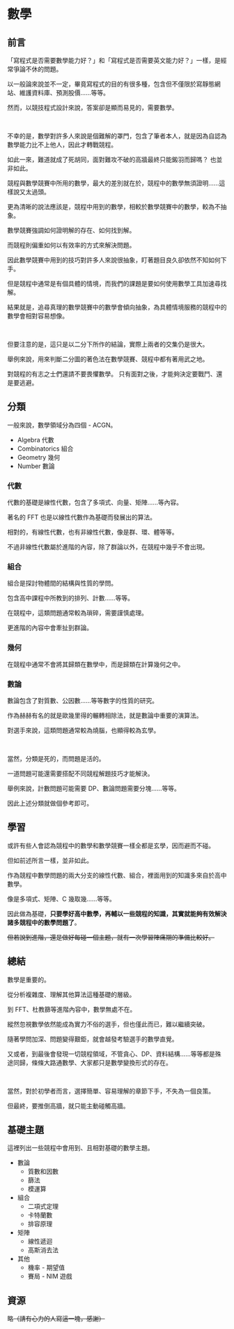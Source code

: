 # 數學

## 前言

「寫程式是否需要數學能力好？」和「寫程式是否需要英文能力好？」一樣，是經常爭論不休的問題。

以一般論來說並不一定，畢竟寫程式的目的有很多種，包含但不僅限於寫靜態網站、維護資料庫、預測股價......等等。

然而，以競技程式設計來說，答案卻是顯而易見的，需要數學。

<br>

不幸的是，數學對許多人來說是個難解的罩門，包含了筆者本人，就是因為自認為數學能力比不上他人，因此才轉戰競程。

如此一來，難道就成了死胡同，面對難攻不破的高牆最終只能鎩羽而歸嗎？
也並非如此。

競程與數學競賽中所用的數學，最大的差別就在於，競程中的數學無須證明......這樣說又太過頭。

更為清晰的說法應該是，競程中用到的數學，相較於數學競賽中的數學，較為不抽象。

數學競賽強調如何證明解的存在、如何找到解。

而競程則偏重如何以有效率的方式來解決問題。

因此數學競賽中用到的技巧對許多人來說很抽象，盯著題目良久卻依然不知如何下手。

但是競程中通常是有個具體的情境，而我們的課題是要如何使用數學工具加速尋找解。

結果就是，追尋真理的數學競賽中的數學會傾向抽象，為具體情境服務的競程中的數學會相對容易想像。

<br>

但要注意的是，這只是以二分下所作的結論，實際上兩者的交集仍是很大。

舉例來說，用來判斷二分圖的著色法在數學競賽、競程中都有著用武之地。

對競程的有志之士們還請不要畏懼數學。
只有面對之後，才能夠決定要戰鬥、還是要逃避。

## 分類

一般來說，數學領域分為四個 - ACGN。

* Algebra 代數
* Combinatorics 組合
* Geometry 幾何
* Number 數論

### 代數

代數的基礎是線性代數，包含了多項式、向量、矩陣......等內容。

著名的 FFT 也是以線性代數作為基礎而發展出的算法。

相對的，有線性代數，也有非線性代數，像是群、環、體等等。

不過非線性代數屬於進階的內容，除了群論以外，在競程中幾乎不會出現。

### 組合

組合是探討物體間的結構與性質的學問。

包含高中課程中所教到的排列、計數......等等。

在競程中，這類問題通常較為瑣碎，需要謹慎處理。

更進階的內容中會牽扯到群論。

### 幾何

在競程中通常不會將其歸類在數學中，而是歸類在計算幾何之中。

### 數論

數論包含了對質數、公因數......等等數字的性質的研究。

作為赫赫有名的就是歐幾里得的輾轉相除法，就是數論中重要的演算法。

對選手來說，這類問題通常較為燒腦，也顯得較為玄學。

<br>

當然，分類是死的，而問題是活的。

一道問題可能還需要搭配不同競程解題技巧才能解決。

舉例來說，計數問題可能需要 DP、數論問題需要分塊......等等。

因此上述分類就做個參考即可。

## 學習

或許有些人會認為競程中的數學和數學競賽一樣全都是玄學，因而避而不碰。

但如前述所言一樣，並非如此。

作為競程中數學問題的兩大分支的線性代數、組合，裡面用到的知識多來自於高中數學。

像是多項式、矩陣、C 幾取幾......等等。

因此做為基礎，**只要學好高中數學，再輔以一些競程的知識，其實就能夠有效解決諸多競程中的數學問題了**。

~~但若說到進階，還是做好每碰一個主題，就有一次學習陣痛期的準備比較好。~~

## 總結

數學是重要的。

從分析複雜度、理解其他算法這種基礎的層級。

到 FFT、杜教篩等進階內容中，數學無處不在。

縱然忽視數學依然能成為實力不俗的選手，但也僅此而已，難以繼續突破。

隨著學問加深、問題變得艱鉅，就會越發考驗選手的數學直覺。

又或者，到最後會發現一切競程領域，不管貪心、DP、資料結構......等等都是殊途同歸，條條大路通數學、大家都只是數學變換形式的存在。

<br>

當然，對於初學者而言，選擇簡單、容易理解的章節下手，不失為一個良策。

但最終，要推倒高牆，就只能主動碰觸高牆。

## 基礎主題

這裡列出一些競程中會用到、且相對基礎的數學主題。

* 數論
    * 質數和因數
    * 篩法
    * 模運算
* 組合
    * 二項式定理
    * 卡特蘭數
    * 排容原理
* 矩陣
    * 線性遞迴
    * 高斯消去法
* 其他
    * 機率 - 期望值
    * 賽局 - NIM 遊戲

## 資源

略~~（請有心力的人寫這一塊，感謝）~~
